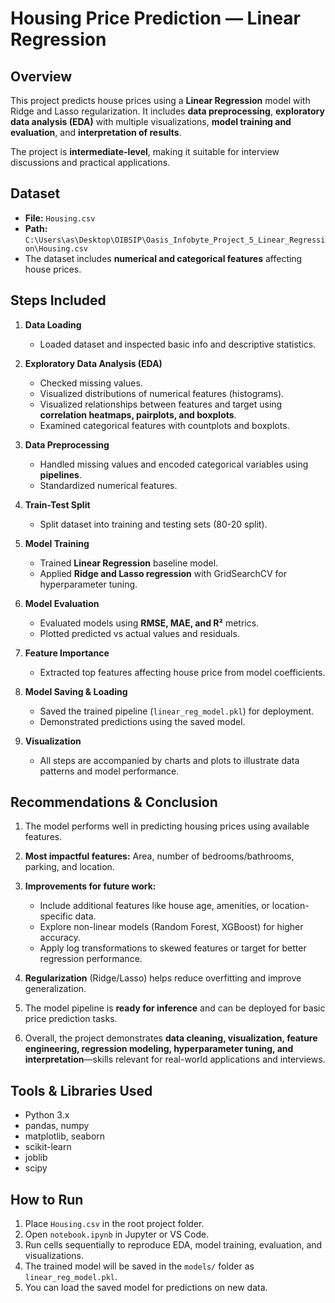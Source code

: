 #  Housing Price Prediction — Linear Regression

## Overview

This project predicts house prices using a **Linear Regression** model with Ridge and Lasso regularization. It includes **data preprocessing**, **exploratory data analysis (EDA)** with multiple visualizations, **model training and evaluation**, and **interpretation of results**.

The project is **intermediate-level**, making it suitable for interview discussions and practical applications.


## Dataset

* **File:** `Housing.csv`
* **Path:** `C:\Users\as\Desktop\OIBSIP\Oasis_Infobyte_Project_5_Linear_Regression\Housing.csv`
* The dataset includes **numerical and categorical features** affecting house prices.


## Steps Included

1. **Data Loading**

   * Loaded dataset and inspected basic info and descriptive statistics.

2. **Exploratory Data Analysis (EDA)**

   * Checked missing values.
   * Visualized distributions of numerical features (histograms).
   * Visualized relationships between features and target using **correlation heatmaps, pairplots, and boxplots**.
   * Examined categorical features with countplots and boxplots.

3. **Data Preprocessing**

   * Handled missing values and encoded categorical variables using **pipelines**.
   * Standardized numerical features.

4. **Train-Test Split**

   * Split dataset into training and testing sets (80-20 split).

5. **Model Training**

   * Trained **Linear Regression** baseline model.
   * Applied **Ridge and Lasso regression** with GridSearchCV for hyperparameter tuning.

6. **Model Evaluation**

   * Evaluated models using **RMSE, MAE, and R²** metrics.
   * Plotted predicted vs actual values and residuals.

7. **Feature Importance**

   * Extracted top features affecting house price from model coefficients.

8. **Model Saving & Loading**

   * Saved the trained pipeline (`linear_reg_model.pkl`) for deployment.
   * Demonstrated predictions using the saved model.

9. **Visualization**

   * All steps are accompanied by charts and plots to illustrate data patterns and model performance.


## Recommendations & Conclusion

1. The model performs well in predicting housing prices using available features.
2. **Most impactful features:** Area, number of bedrooms/bathrooms, parking, and location.
3. **Improvements for future work:**

   * Include additional features like house age, amenities, or location-specific data.
   * Explore non-linear models (Random Forest, XGBoost) for higher accuracy.
   * Apply log transformations to skewed features or target for better regression performance.
4. **Regularization** (Ridge/Lasso) helps reduce overfitting and improve generalization.
5. The model pipeline is **ready for inference** and can be deployed for basic price prediction tasks.
6. Overall, the project demonstrates **data cleaning, visualization, feature engineering, regression modeling, hyperparameter tuning, and interpretation**—skills relevant for real-world applications and interviews.


## Tools & Libraries Used

* Python 3.x
* pandas, numpy
* matplotlib, seaborn
* scikit-learn
* joblib
* scipy


## How to Run

1. Place `Housing.csv` in the root project folder.
2. Open `notebook.ipynb` in Jupyter or VS Code.
3. Run cells sequentially to reproduce EDA, model training, evaluation, and visualizations.
4. The trained model will be saved in the `models/` folder as `linear_reg_model.pkl`.
5. You can load the saved model for predictions on new data.
